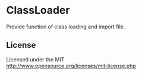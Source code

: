 # ClassLoader

Provide function of class loading and import file.

## License
Licensed under the MIT  
http://www.opensource.org/licenses/mit-license.php
